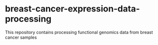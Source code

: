 # breast-cancer-expression-data-processing
This repository contains processing functional genomics data from breast cancer samples

